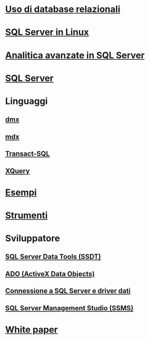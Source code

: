 # [Uso di database relazionali](relational-databases/database-features.md)
# [SQL Server in Linux](./linux/index.md?toc=%2fsql%2fdocs%2flinux%2ftoc.json)
# [Analitica avanzate in SQL Server](advanced-analytics/getting-started-with-machine-learning-services.md)
# [SQL Server](sql-server/sql-server-technical-documentation.md)
        
# Linguaggi        
## [dmx](dmx/data-mining-extensions-dmx-reference.md)
## [mdx](mdx/analysis-services-language-reference.md)
## [Transact-SQL](t-sql/language-reference.md)
## [XQuery](xquery/xquery-language-reference-sql-server.md)
        
# [Esempi](sample/microsoft-sql-server-samples.md)
# [Strumenti](tools/command-prompt-utility-reference-database-engine.md)
        
# Sviluppatore        
## [SQL Server Data Tools (SSDT)](ssdt/download-sql-server-data-tools-ssdt.md)
## [ADO (ActiveX Data Objects)](ado/microsoft-activex-data-objects-ado.md)
## [Connessione a SQL Server e driver dati](connect/sql-server-driver-documentation.md)
## [SQL Server Management Studio (SSMS)](ssms/download-sql-server-management-studio-ssms.md)
        
# [White paper](whitepapers/microsoft-white-papers.md)
